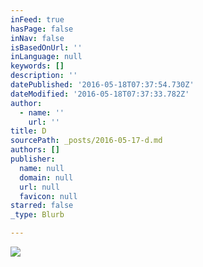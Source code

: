 ```yaml
---
inFeed: true
hasPage: false
inNav: false
isBasedOnUrl: ''
inLanguage: null
keywords: []
description: ''
datePublished: '2016-05-18T07:37:54.730Z'
dateModified: '2016-05-18T07:37:33.782Z'
author:
  - name: ''
    url: ''
title: D
sourcePath: _posts/2016-05-17-d.md
authors: []
publisher:
  name: null
  domain: null
  url: null
  favicon: null
starred: false
_type: Blurb

---
```

![](https://s3-us-west-2.amazonaws.com/the-grid-img/p/bb235913117777bd8d793d4133eaa5fa0dade151.jpg)